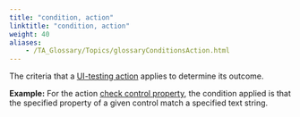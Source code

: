 ```yaml
--- 
title: "condition, action"
linktitle: "condition, action"
weight: 40
aliases: 
    - /TA_Glossary/Topics/glossaryConditionsAction.html
---
```


The criteria that a [UI-testing action](/TA_Glossary/Topics/glossaryUITestingAction.html) applies to determine its outcome.

**Example:** For the action [check control property](/TA_Automation/Topics/bia_check_control_property.html), the condition applied is that the specified property of a given control match a specified text string.

